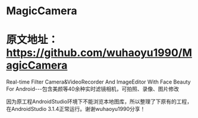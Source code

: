 # MagicCamera
# 原文地址：https://github.com/wuhaoyu1990/MagicCamera
Real-time Filter Camera&VideoRecorder And ImageEditor With Face Beauty For Android---包含美颜等40余种实时滤镜相机，可拍照、录像、图片修改

因为原工程AndroidStudio环境下不能浏览本地图库，所以整理了下原有的工程，在AndroidStudio 3.1.4正常运行。谢谢wuhaoyu1990分享！


